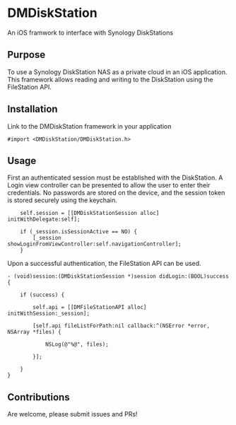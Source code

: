 DMDiskStation
=============

An iOS framwork to interface with Synology DiskStations

## Purpose

To use a Synology DiskStation NAS as a private cloud in an iOS application.  This framework allows reading and writing to the DiskStation using the FileStation API.


## Installation

Link to the DMDiskStation framework in your application
```obj-c 
#import <DMDiskStation/DMDiskStation.h>
```

## Usage

First an authenticated session must be established with the DiskStation.  A Login view controller can be presented to allow the user to enter their credentials.  No passwords are stored on the device, and the session token is stored securely using the keychain.


```obj-c
    self.session = [[DMDiskStationSession alloc] initWithDelegate:self];
    
    if (_session.isSessionActive == NO) {
        [_session showLoginFromViewController:self.navigationController];
    }
```

Upon a successful authentication, the FileStation API can be used.

```obj-c
- (void)session:(DMDiskStationSession *)session didLogin:(BOOL)success {
    
    if (success) {
    
	    self.api = [[DMFileStationAPI alloc] initWithSession:_session];
	    
	    [self.api fileListForPath:nil callback:^(NSError *error, NSArray *files) {
	        
	        NSLog(@"%@", files);
	        
	    }];

    }
}
```

## Contributions

Are welcome, please submit issues and PRs!